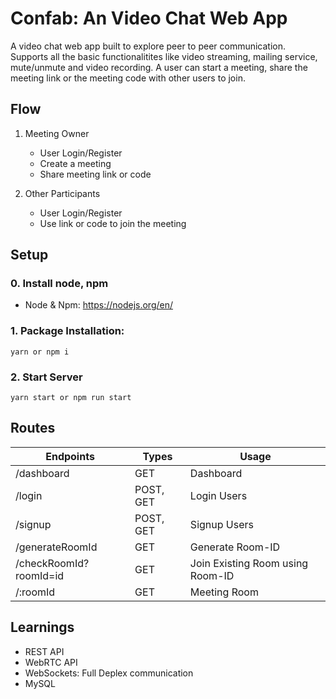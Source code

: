 # Confab: An Video Chat Web App

A video chat web app built to explore peer to peer communication. Supports all the basic functionalitites like video streaming, mailing service, mute/unmute and video recording. A user can start a meeting, share the meeting link or the meeting code with other users to join. 

## Flow

1. Meeting Owner
    - User Login/Register
    - Create a meeting 
    - Share meeting link or code
    
2. Other Participants
    - User Login/Register
    - Use link or code to join the meeting

## Setup

### 0. Install node, npm
- Node & Npm: https://nodejs.org/en/

### 1. Package Installation:

```
yarn or npm i
```

### 2. Start Server

```
yarn start or npm run start
```

## Routes

| Endpoints              	| Types     	| Usage                            	|
|------------------------	|-----------	|----------------------------------	|
| /dashboard             	| GET       	| Dashboard                        	|
| /login                 	| POST, GET 	| Login Users                      	|
| /signup                	| POST, GET 	| Signup Users                     	|
| /generateRoomId        	| GET       	| Generate Room-ID                 	|
| /checkRoomId?roomId=id 	| GET       	| Join Existing Room using Room-ID 	|
| /:roomId               	| GET       	| Meeting Room                     	|

## Learnings

- REST API
- WebRTC API
- WebSockets: Full Deplex communication
- MySQL
